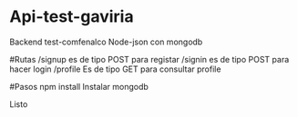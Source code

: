 # Api-test-gaviria
Backend test-comfenalco Node-json con mongodb

#Rutas
/signup es de tipo POST para registar
/signin es de tipo POST para hacer login
/profile Es de tipo GET para consultar profile

#Pasos
npm install
Instalar mongodb

Listo

